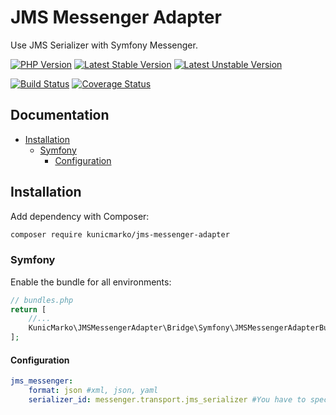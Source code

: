 JMS Messenger Adapter
=====================

Use JMS Serializer with Symfony Messenger.

[![PHP Version](https://img.shields.io/badge/php-%5E7.2-blue.svg)](https://img.shields.io/badge/php-%5E7.2-blue.svg)
[![Latest Stable Version](https://poser.pugx.org/kunicmarko/jms-messenger-adapter/v/stable)](https://packagist.org/packages/kunicmarko/jms-messenger-adapter)
[![Latest Unstable Version](https://poser.pugx.org/kunicmarko/jms-messenger-adapter/v/unstable)](https://packagist.org/packages/kunicmarko/jms-messenger-adapter)

[![Build Status](https://travis-ci.org/kunicmarko20/jms-messenger-adapter.svg?branch=master)](https://travis-ci.org/kunicmarko20/jms-messenger-adapter)
[![Coverage Status](https://coveralls.io/repos/github/kunicmarko20/jms-messenger-adapter/badge.svg?branch=master)](https://coveralls.io/github/kunicmarko20/jms-messenger-adapter?branch=master)

Documentation
-------------

* [Installation](#installation)
  * [Symfony](#symfony)
    * [Configuration](#configuration)

## Installation

Add dependency with Composer:

```bash
composer require kunicmarko/jms-messenger-adapter
```

### Symfony

Enable the bundle for all environments:

```php
// bundles.php
return [
    //...
    KunicMarko\JMSMessengerAdapter\Bridge\Symfony\JMSMessengerAdapterBundle::class => ['all' => true],
];
```

#### Configuration

```yaml
jms_messenger:
    format: json #xml, json, yaml
    serializer_id: messenger.transport.jms_serializer #You have to specify this id in messenger config
```
